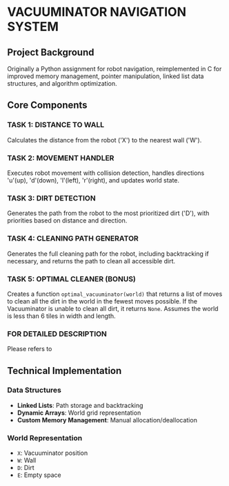 # VACUUMINATOR NAVIGATION SYSTEM
## Project Background
Originally a Python assignment for robot navigation, reimplemented in C for improved memory management, pointer manipulation, linked list data structures, and algorithm optimization.

## Core Components

### TASK 1: DISTANCE TO WALL
Calculates the distance from the robot ('X') to the nearest wall ('W').

### TASK 2: MOVEMENT HANDLER
Executes robot movement with collision detection, handles directions 'u'(up), 'd'(down), 'l'(left), 'r'(right), and updates world state.

### TASK 3: DIRT DETECTION
Generates the path from the robot to the most prioritized dirt ('D'), with priorities based on distance and direction.

### TASK 4: CLEANING PATH GENERATOR
Generates the full cleaning path for the robot, including backtracking if necessary, and returns the path to clean all accessible dirt.

### TASK 5: OPTIMAL CLEANER (BONUS)
Creates a function `optimal_vacuuminator(world)` that returns a list of moves to clean all the dirt in the world in the fewest moves possible. If the Vacuuminator is unable to clean all dirt, it returns `None`. Assumes the world is less than 6 tiles in width and length.

### FOR DETAILED DESCRIPTION
Please refers to 

## Technical Implementation

### Data Structures
- **Linked Lists**: Path storage and backtracking
- **Dynamic Arrays**: World grid representation
- **Custom Memory Management**: Manual allocation/deallocation

### World Representation
- `X`: Vacuuminator position
- `W`: Wall
- `D`: Dirt
- `E`: Empty space


